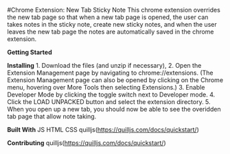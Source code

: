 #Chrome Extension: New Tab Sticky Note
    This chrome extension overrides the new tab page so that when a new tab page is opened, the user can takes notes in the sticky note, create new sticky notes, and when the user leaves the new tab page the notes are automatically saved in the chrome extension. 

__Getting Started__

__Installing__
    1. Download the files (and unzip if necessary),
    2. Open the Extension Management page by navigating to chrome://extensions.
    (The Extension Management page can also be opened by clicking on the Chrome menu, hovering  over More Tools then selecting Extensions.)
    3. Enable Developer Mode by clicking the toggle switch next to Developer mode.
    4. Click the LOAD UNPACKED button and select the extension directory.
    5. When you open up a new tab, you should now be able to see the overidden tab page that allow note taking. 

__Built With__
    JS
    HTML
    CSS
    quilljs(https://quilljs.com/docs/quickstart/)

__Contributing__
    quilljs(https://quilljs.com/docs/quickstart/)
